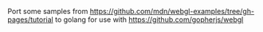 Port some samples from https://github.com/mdn/webgl-examples/tree/gh-pages/tutorial to golang for use with https://github.com/gopherjs/webgl
